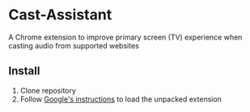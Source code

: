 Cast-Assistant
==============

A Chrome extension to improve primary screen (TV) experience when casting audio from supported websites

## Install

1. Clone repository
2. Follow [Google's instructions](http://developer.chrome.com/extensions/getstarted.html#unpacked) to load the unpacked extension
